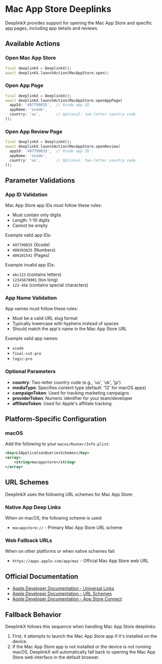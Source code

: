 # Mac App Store Deeplinks

DeeplinkX provides support for opening the Mac App Store and specific app pages, including app details and reviews.

## Available Actions

### Open Mac App Store
```dart
final deeplinkX = DeeplinkX();
await deeplinkX.launchAction(MacAppStore.open);
```

### Open App Page
```dart
final deeplinkX = DeeplinkX();
await deeplinkX.launchAction(MacAppStore.openAppPage(
  appId: '497799835',  // Xcode app ID
  appName: 'xcode',
  country: 'us',       // Optional: two-letter country code
));
```

### Open App Review Page
```dart
final deeplinkX = DeeplinkX();
await deeplinkX.launchAction(MacAppStore.openReview(
  appId: '497799835',  // Xcode app ID
  appName: 'xcode',
  country: 'us',       // Optional: two-letter country code
));
```

## Parameter Validations

### App ID Validation
Mac App Store app IDs must follow these rules:
- Must contain only digits
- Length: 1-10 digits
- Cannot be empty

Example valid app IDs:
- `497799835` (Xcode)
- `409203825` (Numbers)
- `409201541` (Pages)

Example invalid app IDs:
- `abc123` (contains letters)
- `12345678901` (too long)
- `123-456` (contains special characters)

### App Name Validation
App names must follow these rules:
- Must be a valid URL slug format
- Typically lowercase with hyphens instead of spaces
- Should match the app's name in the Mac App Store URL

Example valid app names:
- `xcode`
- `final-cut-pro`
- `logic-pro`

### Optional Parameters
- **country**: Two-letter country code (e.g., 'us', 'uk', 'jp')
- **mediaType**: Specifies content type (default: '12' for macOS apps)
- **campaignToken**: Used for tracking marketing campaigns
- **providerToken**: Numeric identifier for your team/developer
- **affiliateToken**: Used for Apple's affiliate tracking

## Platform-Specific Configuration

### macOS
Add the following to your `macos/Runner/Info.plist`:
```xml
<key>LSApplicationQueriesSchemes</key>
<array>
    <string>macappstore</string>
</array>
```

## URL Schemes

DeeplinkX uses the following URL schemes for Mac App Store:

### Native App Deep Links
When on macOS, the following scheme is used:
- `macappstore://` - Primary Mac App Store URL scheme

### Web Fallback URLs
When on other platforms or when native schemes fail:
- `https://apps.apple.com/app/mac` - Official Mac App Store web URL

## Official Documentation
- [Apple Developer Documentation - Universal Links](https://developer.apple.com/documentation/uikit/inter-process_communication/allowing_apps_and_websites_to_link_to_your_content)
- [Apple Developer Documentation - URL Schemes](https://developer.apple.com/documentation/uikit/inter-process_communication/allowing_apps_and_websites_to_link_to_your_content#3001215)
- [Apple Developer Documentation - App Store Connect](https://appstoreconnect.apple.com/help)

## Fallback Behavior
DeeplinkX follows this sequence when handling Mac App Store deeplinks:

1. First, it attempts to launch the Mac App Store app if it's installed on the device.
2. If the Mac App Store app is not installed or the device is not running macOS, DeeplinkX will automatically fall back to opening the Mac App Store web interface in the default browser.